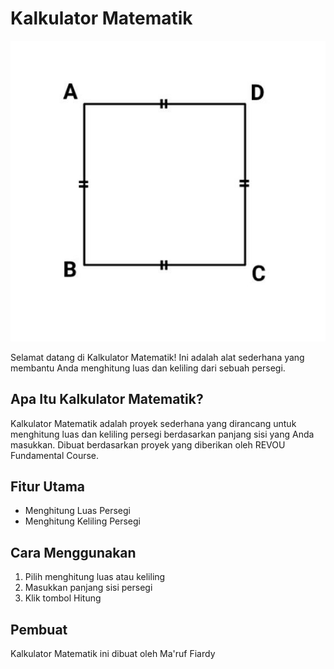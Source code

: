 # Kalkulator Matematik

![Persegi](./assets/persegi.jpg)

Selamat datang di Kalkulator Matematik! Ini adalah alat sederhana yang membantu Anda menghitung luas dan keliling dari sebuah persegi.

## Apa Itu Kalkulator Matematik?

Kalkulator Matematik adalah proyek sederhana yang dirancang untuk menghitung luas dan keliling persegi berdasarkan panjang sisi yang Anda masukkan. Dibuat berdasarkan proyek yang diberikan oleh REVOU Fundamental Course.

## Fitur Utama

- Menghitung Luas Persegi
- Menghitung Keliling Persegi

## Cara Menggunakan

1. Pilih menghitung luas atau keliling
2. Masukkan panjang sisi persegi
3. Klik tombol Hitung

## Pembuat

Kalkulator Matematik ini dibuat oleh Ma'ruf Fiardy

